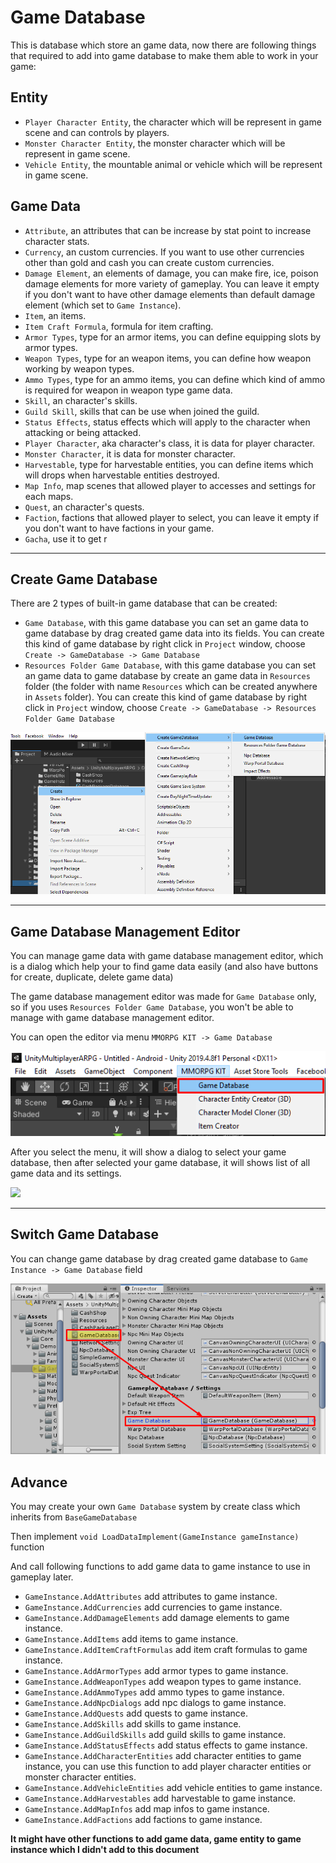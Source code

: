 # Game Database

This is database which store an game data, now there are following things that required to add into game database to make them able to work in your game:

## Entity
*   `Player Character Entity`, the character which will be represent in game scene and can controls by players.
*   `Monster Character Entity`, the monster character which will be represent in game scene.
*   `Vehicle Entity`, the mountable animal or vehicle which will be represent in game scene.

## Game Data

*   `Attribute`, an attributes that can be increase by stat point to increase character stats.
*   `Currency`, an custom currencies. If you want to use other currencies other than gold and cash you can create custom currencies.
*   `Damage Element`, an elements of damage, you can make fire, ice, poison damage elements for more variety of gameplay. You can leave it empty if you don't want to have other damage elements than default damage element (which set to `Game Instance`).
*   `Item`, an items.
*   `Item Craft Formula`, formula for item crafting.
*   `Armor Types`, type for an armor items, you can define equipping slots by armor types.
*   `Weapon Types`, type for an weapon items, you can define how weapon working by weapon types.
*   `Ammo Types`, type for an ammo items, you can define which kind of ammo is required for weapon in weapon type game data.
*   `Skill`, an character's skills.
*   `Guild Skill`, skills that can be use when joined the guild.
*   `Status Effects`, status effects which will apply to the character when attacking or being attacked.
*   `Player Character`, aka character's class, it is data for player character.
*   `Monster Character`, it is data for monster character.
*   `Harvestable`, type for harvestable entities, you can define items which will drops when harvestable entities destroyed.
*   `Map Info`, map scenes that allowed player to accesses and settings for each maps.
*   `Quest`, an character's quests.
*   `Faction`, factions that allowed player to select, you can leave it empty if you don't want to have factions in your game.
*   `Gacha`, use it to get r

* * *

## Create Game Database

There are 2 types of built-in game database that can be created:

*   `Game Database`, with this game database you can set an game data to game database by drag created game data into its fields. You can create this kind of game database by right click in `Project` window, choose `Create -> GameDatabase -> Game Database`
*   `Resources Folder Game Database`, with this game database you can set an game data to game database by create an game data in `Resources` folder (the folder with name `Resources` which can be created anywhere in `Assets` folder). You can create this kind of game database by right click in `Project` window, choose `Create -> GameDatabase -> Resources Folder Game Database`

![](../images/create-game-database-menu.png)

* * *

## Game Database Management Editor

You can manage game data with game database management editor, which is a dialog which help your to find game data easily (and also have buttons for create, duplicate, delete game data)

The game database management editor was made for `Game Database` only, so if you uses `Resources Folder Game Database`, you won't be able to manage with game database management editor.

You can open the editor via menu `MMORPG KIT -> Game Database`

![](../images/game-database-editor.png)

After you select the menu, it will show a dialog to select your game database, then after selected your game database, it will shows list of all game data and its settings.

![](../images/game-database-editor-2.png)

* * *

## Switch Game Database

You can change game database by drag created game database to `Game Instance -> Game Database` field

![](../images/103/001.png)

## Advance

You may create your own `Game Database` system by create class which inherits from `BaseGameDatabase` 

Then implement `void LoadDataImplement(GameInstance gameInstance)` function

And call following functions to add game data to game instance to use in gameplay later.

*   `GameInstance.AddAttributes` add attributes to game instance.
*   `GameInstance.AddCurrencies` add currencies to game instance.
*   `GameInstance.AddDamageElements` add damage elements to game instance.
*   `GameInstance.AddItems` add items to game instance.
*   `GameInstance.AddItemCraftFormulas` add item craft formulas to game instance.
*   `GameInstance.AddArmorTypes` add armor types to game instance.
*   `GameInstance.AddWeaponTypes` add weapon types to game instance.
*   `GameInstance.AddAmmoTypes` add ammo types to game instance.
*   `GameInstance.AddNpcDialogs` add npc dialogs to game instance.
*   `GameInstance.AddQuests` add quests to game instance.
*   `GameInstance.AddSkills` add skills to game instance.
*   `GameInstance.AddGuildSkills` add guild skills to game instance.
*   `GameInstance.AddStatusEffects` add status effects to game instance.
*   `GameInstance.AddCharacterEntities` add character entities to game instance, you can use this function to add player character entities or monster character entities.
*   `GameInstance.AddVehicleEntities` add vehicle entities to game instance.
*   `GameInstance.AddHarvestables` add harvestable to game instance.
*   `GameInstance.AddMapInfos` add map infos to game instance.
*   `GameInstance.AddFactions` add factions to game instance.

**It might have other functions to add game data, game entity to game instance which I didn't add to this document**
<!--stackedit_data:
eyJoaXN0b3J5IjpbLTEwNjU1MDg4NTksMzcyMTY0NDc2XX0=
-->
